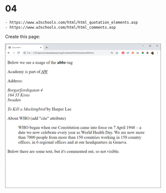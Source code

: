 
    
# 04

    - https://www.w3schools.com/html/html_quotation_elements.asp
    - https://www.w3schools.com/html/html_comments.asp

Create this page:

![](img/04.png)



